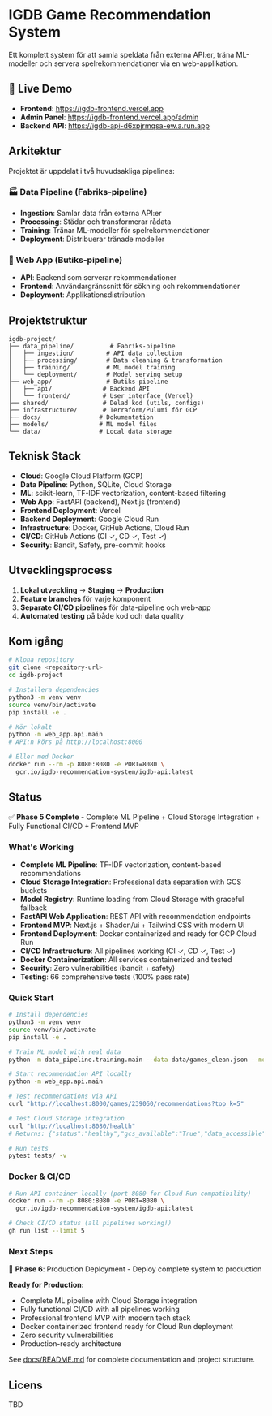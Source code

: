 # IGDB Game Recommendation System

Ett komplett system för att samla speldata från externa API:er, träna ML-modeller och servera spelrekommendationer via en web-applikation.

## 🚀 **Live Demo**

- **Frontend**: https://igdb-frontend.vercel.app
- **Admin Panel**: https://igdb-frontend.vercel.app/admin
- **Backend API**: https://igdb-api-d6xpjrmqsa-ew.a.run.app

## Arkitektur

Projektet är uppdelat i två huvudsakliga pipelines:

### 🏭 Data Pipeline (Fabriks-pipeline)

- **Ingestion**: Samlar data från externa API:er
- **Processing**: Städar och transformerar rådata
- **Training**: Tränar ML-modeller för spelrekommendationer
- **Deployment**: Distribuerar tränade modeller

### 🏪 Web App (Butiks-pipeline)

- **API**: Backend som serverar rekommendationer
- **Frontend**: Användargränssnitt för sökning och rekommendationer
- **Deployment**: Applikationsdistribution

## Projektstruktur

```text
igdb-project/
├── data_pipeline/          # Fabriks-pipeline
│   ├── ingestion/         # API data collection
│   ├── processing/        # Data cleaning & transformation
│   ├── training/          # ML model training
│   └── deployment/        # Model serving setup
├── web_app/               # Butiks-pipeline
│   ├── api/              # Backend API
│   └── frontend/         # User interface (Vercel)
├── shared/               # Delad kod (utils, configs)
├── infrastructure/       # Terraform/Pulumi för GCP
├── docs/                # Dokumentation
├── models/              # ML model files
└── data/                # Local data storage
```

## Teknisk Stack

- **Cloud**: Google Cloud Platform (GCP)
- **Data Pipeline**: Python, SQLite, Cloud Storage
- **ML**: scikit-learn, TF-IDF vectorization, content-based filtering
- **Web App**: FastAPI (backend), Next.js (frontend)
- **Frontend Deployment**: Vercel
- **Backend Deployment**: Google Cloud Run
- **Infrastructure**: Docker, GitHub Actions, Cloud Run
- **CI/CD**: GitHub Actions (CI ✓, CD ✓, Test ✓)
- **Security**: Bandit, Safety, pre-commit hooks

## Utvecklingsprocess

1. **Lokal utveckling** → **Staging** → **Production**
2. **Feature branches** för varje komponent
3. **Separate CI/CD pipelines** för data-pipeline och web-app
4. **Automated testing** på både kod och data quality

## Kom igång

```bash
# Klona repository
git clone <repository-url>
cd igdb-project

# Installera dependencies
python3 -m venv venv
source venv/bin/activate
pip install -e .

# Kör lokalt
python -m web_app.api.main
# API:n körs på http://localhost:8000

# Eller med Docker
docker run --rm -p 8080:8080 -e PORT=8080 \
  gcr.io/igdb-recommendation-system/igdb-api:latest
```

## Status

✅ **Phase 5 Complete** - Complete ML Pipeline + Cloud Storage Integration + Fully Functional CI/CD + Frontend MVP

### **What's Working**
- **Complete ML Pipeline**: TF-IDF vectorization, content-based recommendations
- **Cloud Storage Integration**: Professional data separation with GCS buckets
- **Model Registry**: Runtime loading from Cloud Storage with graceful fallback
- **FastAPI Web Application**: REST API with recommendation endpoints
- **Frontend MVP**: Next.js + Shadcn/ui + Tailwind CSS with modern UI
- **Frontend Deployment**: Docker containerized and ready for GCP Cloud Run
- **CI/CD Infrastructure**: All pipelines working (CI ✓, CD ✓, Test ✓)
- **Docker Containerization**: All services containerized and tested
- **Security**: Zero vulnerabilities (bandit + safety)
- **Testing**: 66 comprehensive tests (100% pass rate)

### **Quick Start**
```bash
# Install dependencies
python3 -m venv venv
source venv/bin/activate
pip install -e .

# Train ML model with real data
python -m data_pipeline.training.main --data data/games_clean.json --model models/recommendation_model.pkl

# Start recommendation API locally
python -m web_app.api.main

# Test recommendations via API
curl "http://localhost:8000/games/239060/recommendations?top_k=5"

# Test Cloud Storage integration
curl "http://localhost:8080/health"
# Returns: {"status":"healthy","gcs_available":"True","data_accessible":"True"}

# Run tests
pytest tests/ -v
```

### **Docker & CI/CD**
```bash
# Run API container locally (port 8080 for Cloud Run compatibility)
docker run --rm -p 8080:8080 -e PORT=8080 \
  gcr.io/igdb-recommendation-system/igdb-api:latest

# Check CI/CD status (all pipelines working!)
gh run list --limit 5
```

### **Next Steps**
🎯 **Phase 6**: Production Deployment - Deploy complete system to production

**Ready for Production:**
- Complete ML pipeline with Cloud Storage integration
- Fully functional CI/CD with all pipelines working
- Professional frontend MVP with modern tech stack
- Docker containerized frontend ready for Cloud Run deployment
- Zero security vulnerabilities
- Production-ready architecture

See [docs/README.md](docs/README.md) for complete documentation and project structure.

## Licens

TBD
